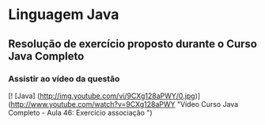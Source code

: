 # Linguagem Java
## Resolução de exercício proposto durante o Curso Java Completo
### Assistir ao vídeo da questão

[! [Java] (http://img.youtube.com/vi/9CXg128aPWY/0.jpg)] (http://www.youtube.com/watch?v=9CXg128aPWY "Vídeo Curso Java Completo - Aula 46: Exercício associação ")
